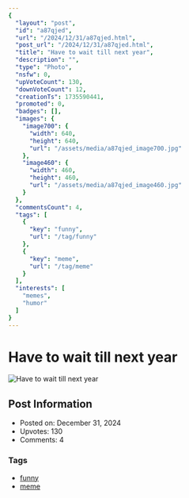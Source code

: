 ```yaml
---
{
  "layout": "post",
  "id": "a87qjed",
  "url": "/2024/12/31/a87qjed.html",
  "post_url": "/2024/12/31/a87qjed.html",
  "title": "Have to wait till next year",
  "description": "",
  "type": "Photo",
  "nsfw": 0,
  "upVoteCount": 130,
  "downVoteCount": 12,
  "creationTs": 1735590441,
  "promoted": 0,
  "badges": [],
  "images": {
    "image700": {
      "width": 640,
      "height": 640,
      "url": "/assets/media/a87qjed_image700.jpg"
    },
    "image460": {
      "width": 460,
      "height": 460,
      "url": "/assets/media/a87qjed_image460.jpg"
    }
  },
  "commentsCount": 4,
  "tags": [
    {
      "key": "funny",
      "url": "/tag/funny"
    },
    {
      "key": "meme",
      "url": "/tag/meme"
    }
  ],
  "interests": [
    "memes",
    "humor"
  ]
}
---
```


# Have to wait till next year

![Have to wait till next year](/assets/media/a87qjed_image700.jpg)

## Post Information

- Posted on: December 31, 2024
- Upvotes: 130
- Comments: 4

### Tags

- [funny](/tag/funny)
- [meme](/tag/meme)

